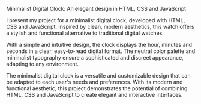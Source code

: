Minimalist Digital Clock: An elegant design in HTML, CSS and JavaScript

I present my project for a minimalist digital clock, developed with HTML, CSS and JavaScript. Inspired by clean, modern aesthetics, this watch offers a stylish and functional alternative to traditional digital watches.

With a simple and intuitive design, the clock displays the hour, minutes and seconds in a clear, easy-to-read digital format. The neutral color palette and minimalist typography ensure a sophisticated and discreet appearance, adapting to any environment.

The minimalist digital clock is a versatile and customizable design that can be adapted to each user's needs and preferences. With its modern and functional aesthetic, this project demonstrates the potential of combining HTML, CSS and JavaScript to create elegant and interactive interfaces.
